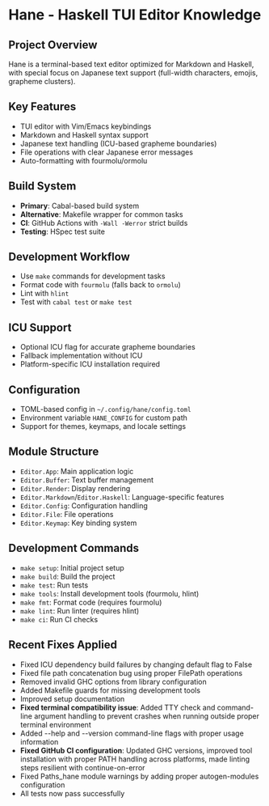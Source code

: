 # Hane - Haskell TUI Editor Knowledge

## Project Overview
Hane is a terminal-based text editor optimized for Markdown and Haskell, with special focus on Japanese text support (full-width characters, emojis, grapheme clusters).

## Key Features
- TUI editor with Vim/Emacs keybindings
- Markdown and Haskell syntax support
- Japanese text handling (ICU-based grapheme boundaries)
- File operations with clear Japanese error messages
- Auto-formatting with fourmolu/ormolu

## Build System
- **Primary**: Cabal-based build system
- **Alternative**: Makefile wrapper for common tasks
- **CI**: GitHub Actions with `-Wall -Werror` strict builds
- **Testing**: HSpec test suite

## Development Workflow
- Use `make` commands for development tasks
- Format code with `fourmolu` (falls back to `ormolu`)
- Lint with `hlint`
- Test with `cabal test` or `make test`

## ICU Support
- Optional ICU flag for accurate grapheme boundaries
- Fallback implementation without ICU
- Platform-specific ICU installation required

## Configuration
- TOML-based config in `~/.config/hane/config.toml`
- Environment variable `HANE_CONFIG` for custom path
- Support for themes, keymaps, and locale settings

## Module Structure
- `Editor.App`: Main application logic
- `Editor.Buffer`: Text buffer management
- `Editor.Render`: Display rendering
- `Editor.Markdown`/`Editor.Haskell`: Language-specific features
- `Editor.Config`: Configuration handling
- `Editor.File`: File operations
- `Editor.Keymap`: Key binding system

## Development Commands
- `make setup`: Initial project setup
- `make build`: Build the project
- `make test`: Run tests
- `make tools`: Install development tools (fourmolu, hlint)
- `make fmt`: Format code (requires fourmolu)
- `make lint`: Run linter (requires hlint)
- `make ci`: Run CI checks

## Recent Fixes Applied
- Fixed ICU dependency build failures by changing default flag to False
- Fixed file path concatenation bug using proper FilePath operations
- Removed invalid GHC options from library configuration
- Added Makefile guards for missing development tools
- Improved setup documentation
- **Fixed terminal compatibility issue**: Added TTY check and command-line argument handling to prevent crashes when running outside proper terminal environment
- Added --help and --version command-line flags with proper usage information
- **Fixed GitHub CI configuration**: Updated GHC versions, improved tool installation with proper PATH handling across platforms, made linting steps resilient with continue-on-error
- Fixed Paths_hane module warnings by adding proper autogen-modules configuration
- All tests now pass successfully